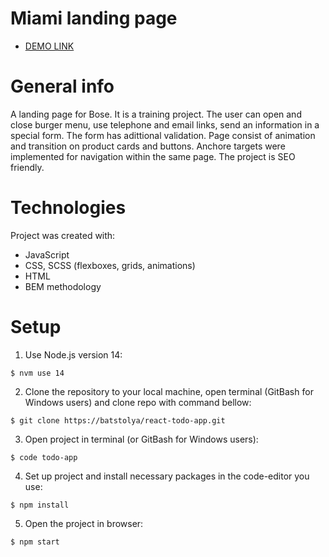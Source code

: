 # Miami landing page
 - [DEMO LINK](https://batstolya.github.io/layout_miami/)
# General info
A landing page for Bose. It is a training project. The user can open and close burger menu, use telephone and email links, send an information in a special form. The form has adittional validation. Page consist of animation and transition on product cards and buttons. Anchore targets were implemented for navigation within the same page. The project is SEO friendly.
# Technologies
Project was created with:

- JavaScript
- CSS, SCSS (flexboxes, grids, animations)
- HTML
- BEM methodology

# Setup
1. Use Node.js version 14:
```
$ nvm use 14
```

2. Clone the repository to your local machine, open terminal (GitBash for Windows users) and clone repo with command bellow:
 ```
$ git clone https://batstolya/react-todo-app.git
 ```

3. Open project in terminal (or GitBash for Windows users):
```
$ code todo-app
```

4. Set up project and install necessary packages in the code-editor you use:
```
$ npm install
 ```
5. Open the project in browser:
```
$ npm start
 ```
